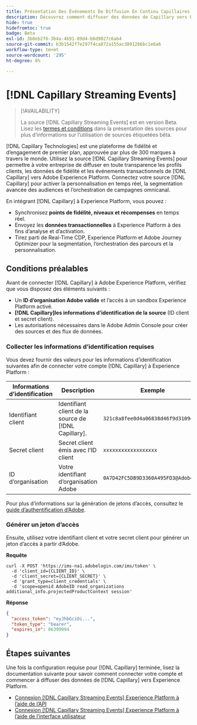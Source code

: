 ```yaml
---
title: Présentation Des Événements De Diffusion En Continu Capillaires
description: Découvrez comment diffuser des données de Capillary vers Experience Platform.
hide: true
hidefromtoc: true
badge: Beta
exl-id: 3b8eb2f6-3b4a-4b91-89d4-b6d9027c6ab4
source-git-commit: b3b1542f7e297f4ca872a155ac3801266bc1e6a6
workflow-type: tm+mt
source-wordcount: '295'
ht-degree: 8%

---
```


# [!DNL Capillary Streaming Events]

>[!AVAILABILITY]
>
>La source [!DNL Capillary Streaming Events] est en version Beta. Lisez les [termes et conditions](../../home.md#terms-and-conditions) dans la présentation des sources pour plus d’informations sur l’utilisation de sources étiquetées bêta.

[!DNL Capillary Technologies] est une plateforme de fidélité et d’engagement de premier plan, approuvée par plus de 300 marques à travers le monde. Utilisez la source [!DNL Capillary Streaming Events] pour permettre à votre entreprise de diffuser en toute transparence les profils clients, les données de fidélité et les événements transactionnels de [!DNL Capillary] vers Adobe Experience Platform. Connectez votre source [!DNL Capillary] pour activer la personnalisation en temps réel, la segmentation avancée des audiences et l’orchestration de campagnes omnicanal.

En intégrant [!DNL Capillary] à Experience Platform, vous pouvez :

* Synchronisez **points de fidélité, niveaux et récompenses** en temps réel.
* Envoyez les **données transactionnelles** à Experience Platform à des fins d’analyse et d’activation.
* Tirez parti de Real-Time CDP, Experience Platform et Adobe Journey Optimizer pour la segmentation, l’orchestration des parcours et la personnalisation.

## Conditions préalables

Avant de connecter [!DNL Capillary] à Adobe Experience Platform, vérifiez que vous disposez des éléments suivants :

* Un **ID d’organisation Adobe valide** et l’accès à un sandbox Experience Platform activé.
* **[!DNL Capillary]les informations d’identification de la source** (ID client et secret client).
* Les autorisations nécessaires dans le Adobe Admin Console pour créer des sources et des flux de données.

### Collecter les informations d’identification requises

Vous devez fournir des valeurs pour les informations d’identification suivantes afin de connecter votre compte [!DNL Capillary] à Experience Platform :

| Informations d’identification | Description | Exemple |
| --- | --- | --- |
| Identifiant client | Identifiant client de la source de [!DNL Capillary]. | `321c8a8fee0d4a06838d46f9d3109e8a` |
| Secret client | Secret client émis avec l’ID client | `xxxxxxxxxxxxxxxxxx` |
| ID d’organisation | Votre identifiant d’organisation Adobe | `0A7D42FC5DB9D3360A495FD3@AdobeOrg` |

Pour plus d’informations sur la génération de jetons d’accès, consultez le [guide d’authentification d’Adobe](https://developer.adobe.com/developer-console/docs/guides/authentication/).

### Générer un jeton d’accès

Ensuite, utilisez votre identifiant client et votre secret client pour générer un jeton d’accès à partir d’Adobe.

**Requête**

```shell
curl -X POST 'https://ims-na1.adobelogin.com/ims/token' \
  -d 'client_id={CLIENT_ID}' \
  -d 'client_secret={CLIENT_SECRET}' \
  -d 'grant_type=client_credentials' \
  -d 'scope=openid AdobeID read_organizations additional_info.projectedProductContext session'
```

**Réponse**

```json
{
  "access_token": "eyJhbGciOi...",
  "token_type": "bearer",
  "expires_in": 86399994
}
```

## Étapes suivantes

Une fois la configuration requise pour [!DNL Capillary] terminée, lisez la documentation suivante pour savoir comment connecter votre compte et commencer à diffuser des données de [!DNL Capillary] vers Experience Platform.

* [Connexion  [!DNL Capillary Streaming Events]  Experience Platform à l’aide de l’API](../../tutorials/api/create/loyalty/capillary.md)
* [Connexion  [!DNL Capillary Streaming Events]  Experience Platform à l’aide de l’interface utilisateur](../../tutorials/ui/create/loyalty/capillary.md)
